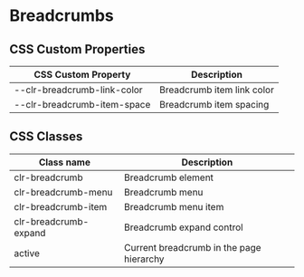 # Breadcrumbs

## CSS Custom Properties

| CSS Custom Property         | Description                |
| --------------------------- | -------------------------- |
| --clr-breadcrumb-link-color | Breadcrumb item link color |
| --clr-breadcrumb-item-space | Breadcrumb item spacing    |

## CSS Classes

| Class name            | Description                              |
| --------------------- | ---------------------------------------- |
| clr-breadcrumb        | Breadcrumb element                       |
| clr-breadcrumb-menu   | Breadcrumb menu                          |
| clr-breadcrumb-item   | Breadcrumb menu item                     |
| clr-breadcrumb-expand | Breadcrumb expand control                |
| active                | Current breadcrumb in the page hierarchy |
